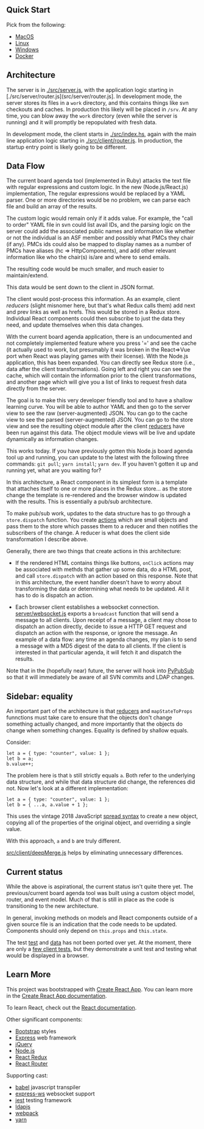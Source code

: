 ## Quick Start

Pick from the following:

* [MacOS](./MACOSX.md)
* [Linux](./LINUX.md)
* [Windows](./WINDOWS.md)
* [Docker](./Dockerfile)

## Architecture

The server is in [./src/server.js](src/server.js), with the application logic
starting in [./src/server/router.js](src/server/router.js].  In development
mode, the server  stores its files in a `work` directory, and this contains
things like svn checkouts and caches.  In production this likely will be placed
in `/srv`.  At any time, you can blow away the `work` directory (even while the
server is running) and it will promptly be repopulated with fresh data.

In development mode, the client starts in [./src/index.hs](src/index.js), again
with the main line application logic starting in
[./src/client/router.js](src/client/router.js).  In production, the startup
entry point is likely going to be different.

## Data Flow

The current board agenda tool (implemented in Ruby) attacks the text file with
regular expressions and custom logic.  In the new (Node.js/React.js)
implementation, The regular expressions would be replaced by a YAML parser.
One or more directories would be no problem, we can parse each file and build
an array of the results.

The custom logic would remain only if it adds value.  For example, the "call to
order" YAML file in svn could list avail IDs, and the parsing logic on the
server could add the associated public names and information like whether or
not the individual is an ASF member and possibly what PMCs they chair (if any).
PMCs ids could also be mapped to display names as a number of PMCs have aliases
(hc => HttpComponents), and add other relevant information like who the
chair(s) is/are and where to send emails.

The resulting code would be much smaller, and much easier to maintain/extend.

This data would be sent down to the client in JSON format.

The client would post-process this information.  As an example, client
*reducers* (slight misnomer here, but that's what Redux calls them) add next and
prev links as well as hrefs.  This would be stored in a Redux store.
Individual React components could then subscribe to just the data they need,
and update themselves when this data changes.

With the current board agenda application, there is an undocumented and not
completely implemented feature where you press '=' and see the cache (it
actually used to work, but presumably it was broken in the React=>Vue port when
React was playing games with their license).  With the Node.js application,
this has been expanded.  You can directly see Redux store (i.e., data after the
client transformations). Going left and right you can see the cache, which will
contain the information prior to the client transformations, and another page
which will give you a list of links to request fresh data directly from the
server.

The goal is to make this very developer friendly tool and to have a shallow
learning curve.  You will be able to author YAML and then go to the server view
to see the raw (server-augmented) JSON.  You can go to the cache view to see
the parsed (server-augmented) JSON.  You can go to the store view and see the
resulting object module after the client [reducers](./src/client/reducers) have
been run against this data.  The object module views will be live and update
dynamically as information changes.

This works today.  If you have previously gotten this Node.js board agenda tool
up and running, you can update to the latest with the following three commands:
`git pull`; `yarn install`; `yarn dev`.  If you haven't gotten it up and
running yet, what are you waiting for? 

In this architecture, a React component in its simplest form is a template that
attaches itself to one or more places in the Redux store... as the store change
the template is re-rendered and the browser window is updated with the results.
This is essentially a pub/sub architecture.

To make pub/sub work, updates to the data structure has to go through a
`store.dispatch` function.  You create [actions](src/actions.js) which are
small objects and pass them to the store which passes them to a reducer and
then notifies the subscribers of the change.  A reducer is what does the client
side transformation I describe above.

Generally, there are two things that create actions in this architecture:

* If the rendered HTML contains things like buttons, `onClick` actions may be
associated with methds that gather up some data, do a HTML post, and call
`store.dispatch` with an action based on this response.  Note that in this
architecture, the event handler doesn't have to worry about transforming the
data or determining what needs to be updated.  All it has to do is dispatch an
action.

* Each browser client establishes a websocket connection.
[server/websocket.js](src/server/websocket.js) exports a `broadcast` function
that will send a message to all clients.  Upon receipt of a message, a client
may chose to dispatch an action directly, decide to issue a HTTP GET request
and dispatch an action with the response, or ignore the message.  An example of
a data flow: any time an agenda changes, my plan is to send a message with a
MD5 digest of the data to all clients.  If the client is interested in that
particular agenda, it will fetch it and dispatch the results. 

Note that in the (hopefully near) future, the server will hook into
[PyPubSub](https://infra.apache.org/pypubsub.html) so that it will immediately
be aware of all SVN commits and LDAP changes.

## Sidebar: equality

An important part of the architecture is that [reducers](./src/client/reducers)
and `mapStateToProps` funnctions must take care to ensure that the objects
don't change something actually changed, and more importantly that the objects
do change when something changes.  Equality is defined by shallow equals.

Consider:

    let a = { type: "counter", value: 1 };
    let b = a;
    b.value++;

The problem here is that `b` still strictly equals `a`.  Both refer to the
underlying data structure, and while that data structure did change, the
references did not.  Now let's look at a different implementation:

    let a = { type: "counter", value: 1 };
    let b = { ...a, a.value + 1 };

This uses the vintage 2018 JavaScript [spread
syntax](https://developer.mozilla.org/en-US/docs/Web/JavaScript/Reference/Operators/Spread_syntax)
to create a new object, copying all of the properties of the original object,
and overriding a single value.

With this approach, `a` and `b` are truly different.

[src/client/deepMerge.js](./src/client/deepMerge.js) helps by eliminating
unnecessary differences.

## Current status

While the above is aspirational, the current status isn't quite there yet.
The previous/current board agenda tool was built using a custom object model,
router, and event model.  Much of that is still in place as the code is
transitioning to the new architecture. 

In general, invoking methods on models and React components outside of
a given source file is an indication that the code needs to be updated.
Components should only depend on `this.props` and `this.state`.

The test
[test](https://github.com/apache/whimsy/tree/master/www/board/agenda/spec) and
[data](https://github.com/apache/whimsy/tree/master/www/board/agenda/test) has
not been ported over yet.  At the moment, there are only a [few client
tests](https://github.com/rubys/whimsy-board-agenda-nodejs/tree/master/src/client/__tests__),
but they demonstrate a unit test and testing what would be displayed in a
browser.

## Learn More

This project was bootstrapped with [Create React App](https://github.com/facebook/create-react-app).  You can learn more in the [Create React App documentation](https://facebook.github.io/create-react-app/docs/getting-started).

To learn React, check out the [React documentation](https://reactjs.org/).

Other significant components:
 * [Bootstrap](https://getbootstrap.com/) styles
 * [Express](https://expressjs.com/) web framework
 * [jQuery](https://jquery.com/)
 * [Node.js](https://nodejs.org/en/docs/guides/)
 * [React Redux](https://react-redux.js.org/)
 * [React Router](https://reacttraining.com/react-router/)

Supporting cast:
 * [babel](https://babeljs.io/) javascript transpiler
 * [express-ws](https://www.npmjs.com/package/express-ws) websocket support
 * [jest](https://jestjs.io/) testing framework
 * [ldapjs](http://ldapjs.org/)
 * [webpack](https://webpack.js.org/)
 * [yarn](https://yarnpkg.com/)
